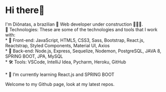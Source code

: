 <h1>Hi there👋</h1>
I'm Diônatas, a brazilian 🔰 Web developer under construction 👨🏼‍💻.<br />
🤖 Technologies: These are some of the technologies and tools that I work with: <br />
* 🎨 Front-end: JavaScript, HTML5, CSS3, Sass, Bootstrap, React.js, Reactstrap, Styled Components, Material UI, Axios<br />
* 🎲 Back-end: Node.js, Express, Sequelize, Nodemon, PostgreSQL, JAVA 8, SPRING BOOT, JPA, MySQL<br />
* 🛠 Tools: VSCode, IntelliJ Idea, Pycharm, Heroku, GitHub<br /><br />
* 🌱 I’m currently learning React.js and SPRING BOOT<br />

Welcome to my Github page, look at my latest repos.

